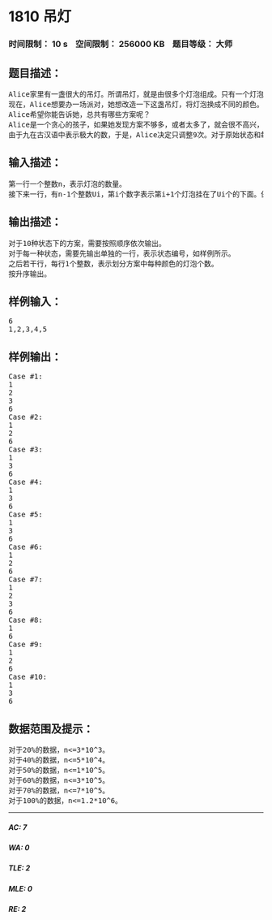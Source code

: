 # 1810 吊灯   
### 时间限制： 10 s&nbsp;&nbsp;&nbsp;&nbsp;空间限制： 256000 KB&nbsp;&nbsp;&nbsp;&nbsp;题目等级： 大师  
## 题目描述：  

<pre>
Alice家里有一盏很大的吊灯。所谓吊灯，就是由很多个灯泡组成。只有一个灯泡是挂在天花板上的，剩下的灯泡都是挂在其他的灯泡上的。也就是说，整个吊灯实际上类似于一棵树。其中编号为1的灯泡是挂在天花板上的，剩下的灯泡都是挂在编号小于自己的灯泡上的。
现在，Alice想要办一场派对，她想改造一下这盏吊灯，将灯泡换成不同的颜色。她希望相同颜色的灯泡都是相连的，并且每一种颜色的灯泡个数都是相同的。
Alice希望你能告诉她，总共有哪些方案呢？
Alice是一个贪心的孩子，如果她发现方案不够多，或者太多了，就会很不高兴，于是她会尝试调整。对于编号为x(x≠1)的灯泡，如果原来是挂在编号为f[x]的灯泡上，那么Alice会把第x个灯泡挂到第 ( f[x] + 19940105 ) mod (x-1) + 1 个灯泡上。
由于九在古汉语中表示极大的数，于是，Alice决定只调整9次。对于原始状态和每一次调整过的状态，Alice希望你依次告诉她每种状态下有哪些方案。
</pre>
  
  
## 输入描述：  

<pre>
第一行一个整数n，表示灯泡的数量。
接下来一行，有n-1个整数Ui，第i个数字表示第i+1个灯泡挂在了Ui个的下面。保证编号为1的灯泡是挂在天花板上的。数字之间用逗号‘，’隔开且最后一个数字后面没有逗号。
</pre>
  
  
## 输出描述：  

<pre>
对于10种状态下的方案，需要按照顺序依次输出。
对于每一种状态，需要先输出单独的一行，表示状态编号，如样例所示。
之后若干行，每行1个整数，表示划分方案中每种颜色的灯泡个数。
按升序输出。
</pre>
  
  
## 样例输入：  

<pre>
6
1,2,3,4,5
</pre>
  
  
## 样例输出：  

<pre>
Case #1:
1
2
3
6
Case #2:
1
2
6
Case #3:
1
3
6
Case #4:
1
3
6
Case #5:
1
3
6
Case #6:
1
2
6
Case #7:
1
2
3
6
Case #8:
1
6
Case #9:
1
2
6
Case #10:
1
3
6
</pre>
  
  
## 数据范围及提示：  

<pre>
对于20%的数据，n<=3*10^3。
对于40%的数据，n<=5*10^4。
对于50%的数据，n<=1*10^5。
对于60%的数据，n<=3*10^5。
对于70%的数据，n<=7*10^5。
对于100%的数据，n<=1.2*10^6。
</pre>
  
  
***  

##### AC: 7  
##### WA: 0  
##### TLE: 2  
##### MLE: 0  
##### RE: 2  
